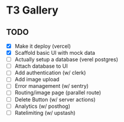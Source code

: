 # T3 Gallery

## TODO

- [x] Make it deploy (vercel)
- [x] Scaffold basic UI with mock data
- [ ] Actually setup a database (verel postgres)
- [ ] Attach database to UI
- [ ] Add authentication (w/ clerk)
- [ ] Add image upload
- [ ] Error management (w/ sentry)
- [ ] Routing/image page (parallel route)
- [ ] Delete Button (w/ server actions)
- [ ] Analytics (w/ posthog)
- [ ] Ratelimiting (w/ upstash)

